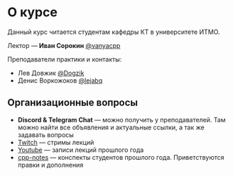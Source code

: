 # О курсе
Данный курс читается студентам кафедры КТ в университете ИТМО.

Лектор —  __Иван Сорокин__ [@vanyacpp](https://t.me/vanyacpp)

Преподаватели практики и контакты:
* Лев Довжик [@Dogzik](https://t.me/Dogzik)
* Денис Воркожоков [@lejabq](https://t.me/lejabq)

## Организационные вопросы
* __Discord & Telegram Chat__ —  можно получить у преподавателей. Там можно найти все объявления и актуальные ссылки, а так же задавать вопросы 
* [Twitch](https://www.twitch.tv/sorokin_ivan) — стримы лекций
* [Youtube](https://www.youtube.com/playlist?list=PLd7QXkfmSY7a2zw_PVPn7vKs9F9BG6Pd4) — записи лекций прошлого года
* [cpp-notes](https://cpp-kt.github.io/cpp-notes/) — конспекты студентов прошлого года. Приветствуются правки и дополнения

